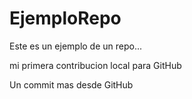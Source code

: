 # EjemploRepo
Este es un ejemplo de un repo...

mi primera contribucion local para GitHub

Un commit mas desde GitHub
